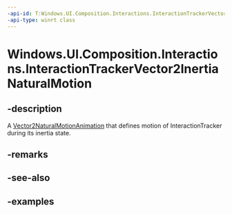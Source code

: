 ```yaml
---
-api-id: T:Windows.UI.Composition.Interactions.InteractionTrackerVector2InertiaNaturalMotion
-api-type: winrt class
---
```


<!-- Class syntax.
public class InteractionTrackerVector2InertiaNaturalMotion : InteractionTrackerVector2InertiaModifier, InteractionTrackerVector2InertiaModifier
-->

# Windows.UI.Composition.Interactions.InteractionTrackerVector2InertiaNaturalMotion

## -description

A [Vector2NaturalMotionAnimation](../windows.ui.composition/vector2naturalmotionanimation.md) that defines motion of InteractionTracker during its inertia state.



## -remarks

## -see-also

## -examples

